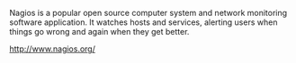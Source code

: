 Nagios is a popular open source computer system and network monitoring software 
application. It watches hosts and services, alerting users when things go wrong 
and again when they get better.

http://www.nagios.org/
